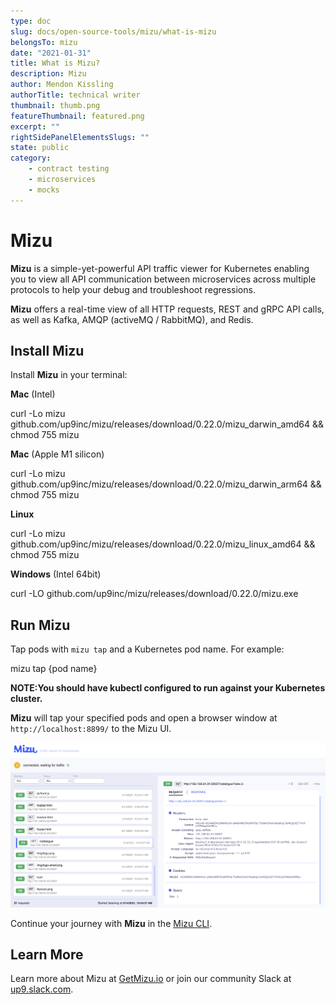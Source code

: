```yaml
---
type: doc
slug: docs/open-source-tools/mizu/what-is-mizu
belongsTo: mizu
date: "2021-01-31"
title: What is Mizu?
description: Mizu
author: Mendon Kissling
authorTitle: technical writer
thumbnail: thumb.png
featureThumbnail: featured.png
excerpt: ""
rightSidePanelElementsSlugs: ""
state: public
category:
    - contract testing
    - microservices
    - mocks
---
```


# Mizu

**Mizu** is a simple-yet-powerful API traffic viewer for Kubernetes enabling you to view all API communication between microservices across multiple protocols to help your debug and troubleshoot regressions.

**Mizu** offers a real-time view of all HTTP requests, REST and gRPC API calls, as well as Kafka, AMQP (activeMQ / RabbitMQ), and Redis.

## Install **Mizu**

Install **Mizu** in your terminal:

**Mac** (Intel)

<syntaxhighlighter>curl -Lo mizu github.com/up9inc/mizu/releases/download/0.22.0/mizu_darwin_amd64 && chmod 755 mizu </syntaxhighlighter>

**Mac** (Apple M1 silicon)

<syntaxhighlighter>curl -Lo mizu github.com/up9inc/mizu/releases/download/0.22.0/mizu_darwin_arm64 && chmod 755 mizu</syntaxhighlighter>

**Linux** 

<syntaxhighlighter>curl -Lo mizu github.com/up9inc/mizu/releases/download/0.22.0/mizu_linux_amd64 && chmod 755 mizu</syntaxhighlighter>

**Windows** (Intel 64bit)

<syntaxhighlighter>curl -LO github.com/up9inc/mizu/releases/download/0.22.0/mizu.exe</syntaxhighlighter>

## Run **Mizu**

Tap pods with `mizu tap` and a Kubernetes pod name. For example:

<syntaxhighlighter>mizu tap {pod name}</syntaxhighlighter>

**NOTE:You should have kubectl configured to run against your Kubernetes cluster.**

**Mizu** will tap your specified pods and open a browser window at `http://localhost:8899/` to the Mizu UI. 

![Mizu](mizu-snapshot.png)

Continue your journey with **Mizu** in the [Mizu CLI](/2_mizu_CLI.md).

## Learn More

Learn more about Mizu at [GetMizu.io](http://getmizu.io/) or join our community Slack at [up9.slack.com](https://join.slack.com/t/up9/shared_invite/zt-tfjnduli-QzlR8VV4Z1w3YnPIAJfhlQ).
